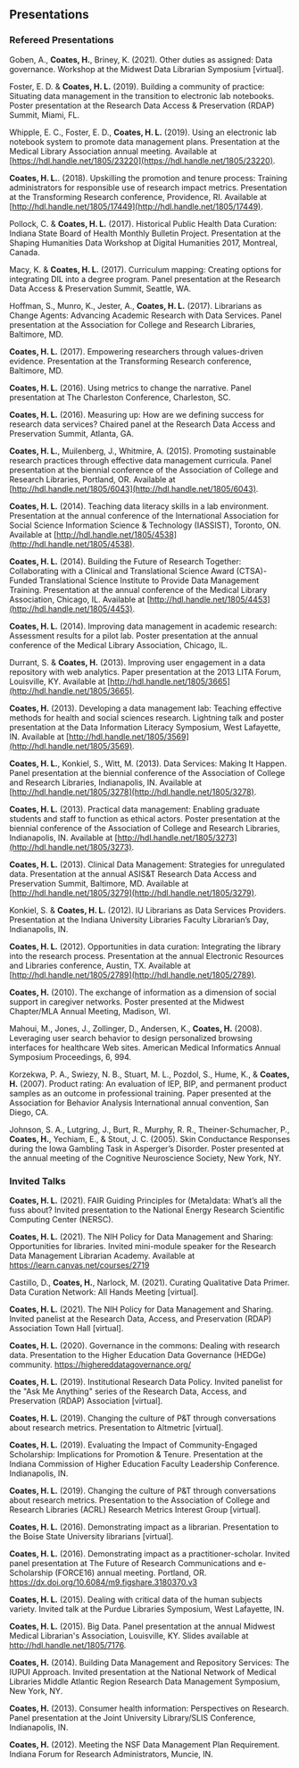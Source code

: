 ## Presentations

### Refereed Presentations

Goben, A., **Coates, H.**, Briney, K. (2021). Other duties as assigned: Data governance. Workshop at the Midwest Data Librarian Symposium [virtual].

Foster, E. D. & **Coates, H. L.** (2019). Building a community of practice: Situating data management in the transition to electronic lab notebooks. Poster presentation at the Research Data Access & Preservation (RDAP) Summit, Miami, FL. 

Whipple, E. C., Foster, E. D., **Coates, H. L.** (2019). Using an electronic lab notebook system to promote data management plans. Presentation at the Medical Library Association annual meeting. Available at [https://hdl.handle.net/1805/23220](https://hdl.handle.net/1805/23220).

**Coates, H. L.**. (2018). Upskilling the promotion and tenure process: Training administrators for responsible use of research impact metrics. Presentation at the Transforming Research conference, Providence, RI. Available at [http://hdl.handle.net/1805/17449](http://hdl.handle.net/1805/17449). 

Pollock, C. & **Coates, H. L.** (2017). Historical Public Health Data Curation: Indiana State Board of Health Monthly Bulletin Project. Presentation at the Shaping Humanities Data Workshop at Digital Humanities 2017, Montreal, Canada.

Macy, K. & **Coates, H. L.** (2017). Curriculum mapping: Creating options for integrating DIL into a degree program. Panel presentation at the Research Data Access & Preservation Summit, Seattle, WA. 

Hoffman, S., Munro, K., Jester, A., **Coates, H. L.** (2017). Librarians as Change Agents: Advancing Academic Research with Data Services. Panel presentation at the Association for College and Research Libraries, Baltimore, MD. 

**Coates, H. L.** (2017). Empowering researchers through values-driven evidence. Presentation at the Transforming Research conference, Baltimore, MD.

**Coates, H. L.** (2016). Using metrics to change the narrative. Panel presentation at The Charleston Conference, Charleston, SC.

**Coates, H. L.** (2016). Measuring up: How are we defining success for research data services? Chaired panel at the Research Data Access and Preservation Summit, Atlanta, GA.

**Coates, H. L.**, Muilenberg, J., Whitmire, A. (2015). Promoting sustainable research practices through effective data management curricula. Panel presentation at the biennial conference of the Association of College and Research Libraries, Portland, OR. Available at [http://hdl.handle.net/1805/6043](http://hdl.handle.net/1805/6043). 

**Coates, H. L.** (2014). Teaching data literacy skills in a lab environment. Presentation at the annual conference of the International Association for Social Science Information Science & Technology (IASSIST), Toronto, ON. Available at [http://hdl.handle.net/1805/4538](http://hdl.handle.net/1805/4538). 

**Coates, H. L.** (2014). Building the Future of Research Together: Collaborating with a Clinical and Translational Science Award (CTSA)-Funded Translational Science Institute to Provide Data Management Training. Presentation at the annual conference of the Medical Library Association, Chicago, IL. Available at [http://hdl.handle.net/1805/4453](http://hdl.handle.net/1805/4453). 

**Coates, H. L.** (2014). Improving data management in academic research: Assessment results for a pilot lab. Poster presentation at the annual conference of the Medical Library Association, Chicago, IL.

Durrant, S. & **Coates, H.** (2013). Improving user engagement in a data repository with web analytics. Paper presentation at the 2013 LITA Forum, Louisville, KY. Available at [http://hdl.handle.net/1805/3665](http://hdl.handle.net/1805/3665). 

**Coates, H.** (2013). Developing a data management lab: Teaching effective methods for health and social sciences research. Lightning talk and poster presentation at the Data Information Literacy Symposium, West Lafayette, IN. Available at [http://hdl.handle.net/1805/3569](http://hdl.handle.net/1805/3569). 

**Coates, H. L.**, Konkiel, S., Witt, M. (2013). Data Services: Making It Happen. Panel presentation at the biennial conference of the Association of College and Research Libraries, Indianapolis, IN. Available at [http://hdl.handle.net/1805/3278](http://hdl.handle.net/1805/3278). 

**Coates, H. L.** (2013). Practical data management: Enabling graduate students and staff to function as ethical actors. Poster presentation at the biennial conference of the Association of College and Research Libraries, Indianapolis, IN. Available at [http://hdl.handle.net/1805/3273](http://hdl.handle.net/1805/3273). 

**Coates, H. L.** (2013). Clinical Data Management: Strategies for unregulated data. Presentation at the annual ASIS&T Research Data Access and Preservation Summit, Baltimore, MD. Available at [http://hdl.handle.net/1805/3279](http://hdl.handle.net/1805/3279). 

Konkiel, S. & **Coates, H. L.** (2012). IU Librarians as Data Services Providers. Presentation at the Indiana University Libraries Faculty Librarian’s Day, Indianapolis, IN. 

**Coates, H. L.** (2012). Opportunities in data curation: Integrating the library into the research process. Presentation at the annual Electronic Resources and Libraries conference, Austin, TX. Available at [http://hdl.handle.net/1805/2789](http://hdl.handle.net/1805/2789). 

**Coates, H.** (2010). The exchange of information as a dimension of social support in caregiver networks. Poster presented at the Midwest Chapter/MLA Annual Meeting, Madison, WI.

Mahoui, M., Jones, J., Zollinger, D., Andersen, K., **Coates, H.** (2008). Leveraging user search behavior to design personalized browsing interfaces for healthcare Web sites. American Medical Informatics Annual Symposium Proceedings, 6, 994. 

Korzekwa, P. A., Swiezy, N. B., Stuart, M. L., Pozdol, S., Hume, K., & **Coates, H.** (2007). Product rating: An evaluation of IEP, BIP, and permanent product samples as an outcome in professional training. Paper presented at the Association for Behavior Analysis International annual convention, San Diego, CA.

Johnson, S. A., Lutgring, J., Burt, R., Murphy, R. R., Theiner-Schumacher, P., **Coates, H.**, Yechiam, E.,  & Stout, J. C. (2005). Skin Conductance Responses during the Iowa Gambling Task in Asperger’s Disorder. Poster presented at the annual meeting of the Cognitive Neuroscience Society, New York, NY. 


### Invited Talks

**Coates, H. L.** (2021). FAIR Guiding Principles for (Meta)data: What’s all the fuss about? Invited presentation to the National Energy Research Scientific Computing Center (NERSC). 

**Coates, H. L.** (2021). The NIH Policy for Data Management and Sharing: Opportunities for libraries. Invited mini-module speaker for the Research Data Management Librarian Academy. Available at https://learn.canvas.net/courses/2719 

Castillo, D., **Coates, H.**, Narlock, M. (2021). Curating Qualitative Data Primer. Data Curation Network: All Hands Meeting [virtual].

**Coates, H. L.** (2021). The NIH Policy for Data Management and Sharing. Invited panelist at the Research Data, Access, and Preservation (RDAP) Association Town Hall [virtual]. 

**Coates, H. L.** (2020). Governance in the commons: Dealing with research data. Presentation to the Higher Education Data Governance (HEDGe) community. https://highereddatagovernance.org/

**Coates, H. L.** (2019). Institutional Research Data Policy. Invited panelist for the "Ask Me Anything" series of the Research Data, Access, and Preservation (RDAP) Association [virtual].

**Coates, H. L.** (2019). Changing the culture of P&T through conversations about research metrics. Presentation to Altmetric [virtual]. 

**Coates, H. L.** (2019). Evaluating the Impact of Community-Engaged Scholarship: Implications for Promotion & Tenure. Presentation at the Indiana Commission of Higher Education Faculty Leadership Conference. Indianapolis, IN.

**Coates, H. L.** (2019). Changing the culture of P&T through conversations about research metrics. Presentation to the Association of College and Research Libraries (ACRL) Research Metrics Interest Group [virtual]. 

**Coates, H. L.** (2016). Demonstrating impact as a librarian. Presentation to the Boise State University librarians [virtual].

**Coates, H. L.** (2016). Demonstrating impact as a practitioner-scholar. Invited panel presentation at The Future of Research Communications and e-Scholarship (FORCE16) annual meeting. Portland, OR. https://dx.doi.org/10.6084/m9.figshare.3180370.v3 

**Coates, H. L.** (2015). Dealing with critical data of the human subjects variety. Invited talk at the Purdue Libraries Symposium, West Lafayette, IN.

**Coates, H. L.** (2015). Big Data. Panel presentation at the annual Midwest Medical Librarian's Association, Louisville, KY. Slides available at http://hdl.handle.net/1805/7176. 

**Coates, H.** (2014). Building Data Management and Repository Services: The IUPUI Approach. Invited presentation at the National Network of Medical Libraries Middle Atlantic Region Research Data Management Symposium, New York, NY.

**Coates, H.** (2013). Consumer health information: Perspectives on Research. Panel presentation at the Joint University Library/SLIS Conference, Indianapolis, IN.

**Coates, H.** (2012). Meeting the NSF Data Management Plan Requirement. Indiana Forum for Research Administrators, Muncie, IN.
